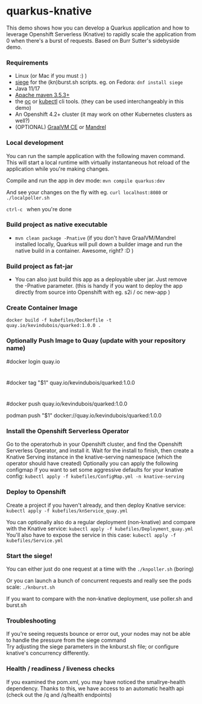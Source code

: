 # quarkus-knative
This demo shows how you can develop a Quarkus application and how to leverage Openshift Serverless (Knative) to rapidly scale 
 the application from 0 when there's a burst of requests.  Based on Burr Sutter's sidebyside demo.

### Requirements

* Linux (or Mac if you must :) )
* [siege](https://linux.die.net/man/1/siege) for the (kn)burst.sh scripts. eg. on Fedora: `dnf install siege`
* Java 11/17
* [Apache maven 3.5.3+](https://maven.apache.org/)
* the [oc](https://docs.openshift.com/container-platform/4.2/cli_reference/openshift_cli/getting-started-cli.html) 
or [kubectl](https://kubernetes.io/docs/tasks/tools/install-kubectl/) cli tools. (they can be used interchangeably in this demo) 
* An Openshift 4.2+ cluster (it may work on other Kubernetes clusters as well?)
* (OPTIONAL) [GraalVM CE](https://www.graalvm.org/) or [Mandrel](https://github.com/graalvm/mandrel)

### Local development

You can run the sample application with the following maven command.  
This will start a local runtime with virtually instantaneous hot reload of the application while you're making changes. 

Compile and run the app in dev mode: `mvn compile quarkus:dev`

And see your changes on the fly with eg. `curl localhost:8080` or `./localpoller.sh`

`ctrl-c ` when you're done

### Build project as native executable

* `mvn clean package -Pnative` (if you don't have GraalVM/Mandrel installed locally, Quarkus will pull down a builder image and run the native build in a container.  Awesome, right? :D )

### Build project as fat-jar

* You can also just build this app as a deployable uber jar.  Just remove the -Pnative parameter.  (this is handy if you want to deploy the app directly from source into Openshift with eg. s2i / oc new-app )

### Create Container Image

`docker build -f kubefiles/Dockerfile -t quay.io/kevindubois/quarked:1.0.0 .`

### Optionally Push Image to Quay (update with your repository name)

#docker login quay.io
#
#docker tag "$1" quay.io/kevindubois/quarked:1.0.0
#
#docker push quay.io/kevindubois/quarked:1.0.0

podman push "$1" docker://quay.io/kevindubois/quarked:1.0.0

### Install the Openshift Serverless Operator

Go to the operatorhub in your Openshift cluster, and find the Openshift Serverless Operator, and install it.
Wait for the install to finish, then create a Knative Serving instance in the knative-serving namespace (which the operator should have created)
Optionally you can apply the following configmap if you want to set some aggressive defaults for your knative config:
`kubectl apply -f kubefiles/ConfigMap.yml -n knative-serving` 

### Deploy to Openshift
Create a project if you haven't already, and then deploy Knative service: `kubectl apply -f kubefiles/knService_quay.yml`

You can optionally also do a regular deployment (non-knative) and compare with the Knative service:
 `kubectl apply -f kubefiles/Deployment_quay.yml`
 You'll also have to expose the service in this case: `kubectl apply -f kubefiles/Service.yml`

### Start the siege!

You can either just do one request at a time with the `./knpoller.sh` (boring)

Or you can launch a bunch of concurrent requests and really see the pods scale: `./knburst.sh`

If you want to compare with the non-knative deployment, use poller.sh and burst.sh

### Troubleshooting
If you're seeing requests bounce or error out, your nodes may not be able to handle the pressure from the siege command  
Try adjusting the siege parameters in the knburst.sh file; or configure knative's concurrency differently.

### Health / readiness / liveness checks
If you examined the pom.xml, you may have noticed the smallrye-health dependency.  Thanks to this, we have access to an automatic health api (check out the /q and /q/health endpoints)
